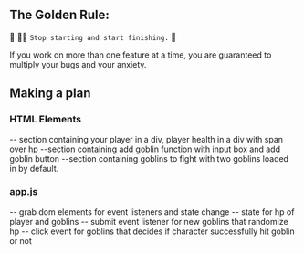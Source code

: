 ## The Golden Rule: 

🦸 🦸‍♂️ `Stop starting and start finishing.` 🏁

If you work on more than one feature at a time, you are guaranteed to multiply your bugs and your anxiety.

## Making a plan

### HTML Elements
-- section containing your player in a div, player health in a div with span over hp
--section containing add goblin function with input box and add goblin button
--section containing goblins to fight with two goblins loaded in by default.

### app.js

-- grab dom elements for event listeners and state change
-- state for hp of player and goblins
-- submit event listener for new goblins that randomize hp
-- click event for goblins that decides if character successfully hit goblin or not